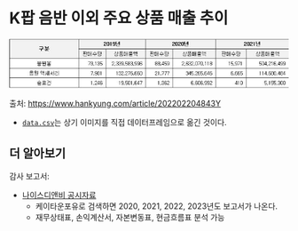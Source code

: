 # K팝 음반 이외 주요 상품 매출 추이

![](image.png)

출처: <https://www.hankyung.com/article/202202204843Y>

- [ `data.csv`](./data.csv)는 상기 이미지를 직접 데이터프레임으로 옮긴 것이다.

## 더 알아보기

감사 보고서:

- [나이스디앤비 공시자료](https://www.nicednb.com/im/investment03.do)
    - 케이타운포유로 검색하면 2020, 2021, 2022, 2023년도 보고서가 나온다.
    - 재무상태표, 손익계산서, 자본변동표, 현금흐름표 분석 가능